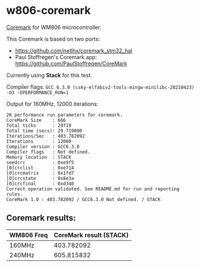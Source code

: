 # w806-coremark
[Coremark](https://github.com/eembc/coremark) for WM806 microcontroller.

This Coremark is based on two ports:
- https://github.com/netlhx/coremark_stm32_hal
- Paul Stoffregen's Coremark app: https://github.com/PaulStoffregen/CoreMark

Currently using **Stack** for this test.

Compiler flags: 
```GCC 6.3.0 (csky-elfabiv2-tools-mingw-minilibc-20210423) -O3 -DPERFORMANCE_RUN=1```

Output for 160MHz, 12000 iterations:
```
2K performance run parameters for coremark.                                    
CoreMark Size    : 666
Total ticks      : 29719
Total time (secs): 29.719000
Iterations/Sec   : 403.782092                                                  
Iterations       : 12000                                                       
Compiler version : GCC6.3.0                                                    
Compiler flags   : Not defined.                                                
Memory location  : STACK                                                       
seedcrc          : 0xe9f5
[0]crclist       : 0xe714                                                      
[0]crcmatrix     : 0x1fd7                                                      
[0]crcstate      : 0x8e3a                                                      
[0]crcfinal      : 0xd340                                                      
Correct operation validated. See README.md for run and reporting rules.        
CoreMark 1.0 : 403.782092 / GCC6.3.0 Not defined. / STACK
```

## Coremark results:
| WM806 Freq  | CoreMark result (STACK) |
| ----------- | ----------- |
| 160MHz | 403.782092       |
| 240MHz | 605.815832       |
